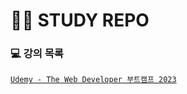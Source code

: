 # 🧗‍♀️ STUDY REPO



### 💻 강의 목록

[`Udemy - The Web Developer 부트캠프 2023`](https://www.udemy.com/course/the-web-developer-bootcamp-2021-korea/, "The Web Developer 부트캠프 2023")
